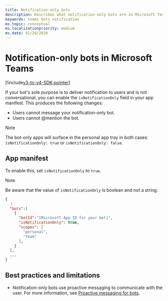 ```yaml
---
title: Notification-only bots
description: Describes what notification-only bots are in Microsoft Teams
keywords: teams bots notification
ms.topic: conceptual
ms.localizationpriority: medium
ms.date: 01/29/2020
---
```

# Notification-only bots in Microsoft Teams

[!include[v3-to-v4-SDK-pointer](~/includes/v3-to-v4-pointer-bots.md)]

If your bot's sole purpose is to deliver notification to users and is not conversational, you can enable the `isNotificationOnly` field in your app manifest. This produces the following changes:

* Users cannot message your notification-only bot.
* Users cannot @mention the bot.

> [!NOTE]
> The bot-only apps will surface in the personal app tray in both cases: `isNotificationOnly: true` or `isNotificationOnly: false`.

## App manifest

To enable this, set `isNotificationOnly` to `true`.

> [!NOTE]
> Be aware that the value of `isNotificationOnly` is boolean and not a string.

```json
{
  ⋮
  "bots":[
    {
      "botId":"[Microsoft App ID for your bot]",
      "isNotificationOnly": true,
      "scopes": [
        "personal",
        "team"
      ],
    }
  ],
  ...
}
```

## Best practices and limitations

* Notification-only bots use proactive messaging to communicate with the user. For more information, see [Proactive messaging for bots](~/resources/bot-v3/bot-conversations/bots-conv-proactive.md).
